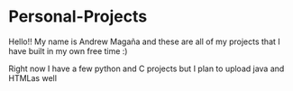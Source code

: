 # Personal-Projects

Hello!! My name is Andrew Magaña and these are all of my projects that I have built in my own free time :)

Right now I have a few python and C projects but I plan to upload java and HTMLas well
